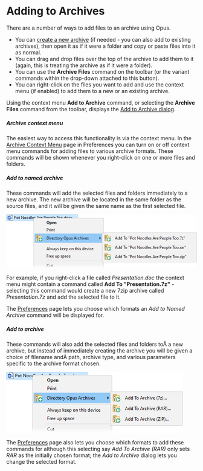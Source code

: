 # Adding to Archives

There are a number of ways to add files to an archive using Opus.

- You can [create a new archive]() (if needed - you can also add to existing archives), then open it as if it were a folder and copy or paste files into it as normal.
- You can drag and drop files over the top of the archive to add them to it (again, this is treating the archive as if it were a folder).
- You can use the **Archive Files** command on the toolbar (or the variant commands within the drop-down attached to this button).
- You can right-click on the files you want to add and use the context menu (if enabled) to add them to a new or an existing archive.

Using the context menu **Add to Archive** command, or selecting the **Archive Files** command from the toolbar, displays the [Add to Archive dialog](/Manual/file_operations/creating_archives/add_to_archive_dialog/RAEDME.md).

##### Archive context menu

The easiest way to access this functionality is via the context menu. In the [Archive Context Menu](/Manual/preferences/preferences_categories/zip_and_other_archives/archive_context_menu.md) page in Preferences you can turn on or off context menu commands for adding files to various archive formats. These commands will be shown whenever you right-click on one or more files and folders.

##### Add to named archive

These commands will add the selected files and folders immediately to a new archive. The new archive will be located in the same folder as the source files, and it will be given the same name as the first selected file.

![](/Manual/images/media/13/add_to_archive_-_menu.png)

For example, if you right-click a file called *Presentation.doc* the context menu might contain a command called **Add To "Presentation.7z"** - selecting this command would create a new 7zip archive called *Presentation.7z* and add the selected file to it.

The [Preferences](/Manual/preferences/preferences_categories/zip_and_other_archives/archive_context_menu.md) page lets you choose which formats an *Add to Named Archive* command will be displayed for.

##### Add to archive

These commands will also add the selected files and folders toÂ a new archive, but instead of immediately creating the archive you will be given a choice of filename andÂ path, archive type, and various parameters specific to the archive format chosen.

![](/Manual/images/media/13/archive_context_-_add_menu.png)

The [Preferences](/Manual/preferences/preferences_categories/zip_and_other_archives/archive_context_menu.md) page also lets you choose which formats to add these commands for although this selecting say *Add To Archive (RAR)* only sets *RAR* as the initially chosen format; the *Add to Archive* dialog lets you change the selected format.
